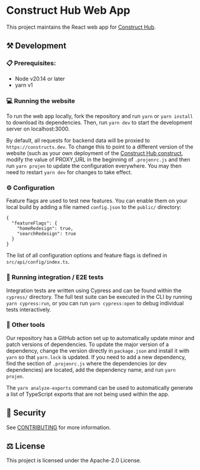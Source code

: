# Construct Hub Web App

This project maintains the React web app for [Construct Hub].

[construct hub]: https://github.com/cdklabs/construct-hub
## :hammer_and_pick: Development

### :clipboard: Prerequisites:

- Node v20.14 or later
- yarn v1

### :computer: Running the website

To run the web app locally, fork the repository and run `yarn` or `yarn install`
to download its dependencies. Then, run `yarn dev` to start the development
server on localhost:3000.

By default, all requests for backend data will be proxied to
`https://constructs.dev`. To change this to point to a different version of the
website (such as your own deployment of the [Construct Hub
construct](https://github.com/cdklabs/construct-hub), modify the value of
PROXY_URL in the beginning of `.projenrc.js` and then run `yarn projen` to
update the configuration everywhere. You may then need to restart `yarn dev` for
changes to take effect.

### :gear: Configuration

Feature flags are used to test new features. You can enable them on your local
build by adding a file named `config.json` to the `public/` directory:

```
{
  "featureFlags": {
    "homeRedesign": true,
    "searchRedesign": true
  }
}
```

The list of all configuration options and feature flags is defined in
`src/api/config/index.ts`.

### :test_tube: Running integration / E2E tests

Integration tests are written using Cypress and can be found within the
`cypress/` directory. The full test suite can be executed in the CLI by running
`yarn cypress:run`, or you can run `yarn cypress:open` to debug individual tests
interactively.

### :toolbox: Other tools

Our repository has a GitHub action set up to automatically update minor and
patch versions of dependencies. To update the major version of a dependency,
change the version directly in `package.json` and install it with `yarn` so that
`yarn.lock` is updated. If you need to add a new dependency, find the section of
`.projenrc.js` where the dependencies (or dev dependencies) are located, add the
dependency name, and run `yarn projen`.

The `yarn analyze-exports` command can be used to automatically generate a list
of TypeScript exports that are not being used within the app.

## :cop: Security

See [CONTRIBUTING](CONTRIBUTING.md#security-issue-notifications) for more
information.

## :balance_scale: License

This project is licensed under the Apache-2.0 License.

